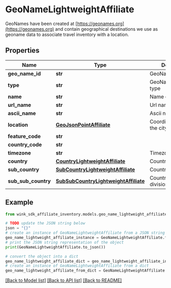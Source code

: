 # GeoNameLightweightAffiliate

GeoNames have been created at [https://geonames.org](https://geonames.org) and contain geographical destinations we use as geoname data to associate travel inventory with a location.

## Properties

Name | Type | Description | Notes
------------ | ------------- | ------------- | -------------
**geo_name_id** | **str** | GeoName identifier | [optional] 
**type** | **str** | GeoNameLightweight type | [optional] 
**name** | **str** | Name of city | [optional] 
**url_name** | **str** | Url name | [optional] 
**ascii_name** | **str** | Ascii name of city | [optional] 
**location** | [**GeoJsonPointAffiliate**](GeoJsonPointAffiliate.md) | Coordinate points of the city | [optional] 
**feature_code** | **str** |  | [optional] 
**country_code** | **str** |  | [optional] 
**timezone** | **str** | Timezone | [optional] 
**country** | [**CountryLightweightAffiliate**](CountryLightweightAffiliate.md) | Country | [optional] 
**sub_country** | [**SubCountryLightweightAffiliate**](SubCountryLightweightAffiliate.md) | Country sub division | [optional] 
**sub_sub_country** | [**SubSubCountryLightweightAffiliate**](SubSubCountryLightweightAffiliate.md) | Country sub sub division | [optional] 

## Example

```python
from wink_sdk_affiliate_inventory.models.geo_name_lightweight_affiliate import GeoNameLightweightAffiliate

# TODO update the JSON string below
json = "{}"
# create an instance of GeoNameLightweightAffiliate from a JSON string
geo_name_lightweight_affiliate_instance = GeoNameLightweightAffiliate.from_json(json)
# print the JSON string representation of the object
print(GeoNameLightweightAffiliate.to_json())

# convert the object into a dict
geo_name_lightweight_affiliate_dict = geo_name_lightweight_affiliate_instance.to_dict()
# create an instance of GeoNameLightweightAffiliate from a dict
geo_name_lightweight_affiliate_from_dict = GeoNameLightweightAffiliate.from_dict(geo_name_lightweight_affiliate_dict)
```
[[Back to Model list]](../README.md#documentation-for-models) [[Back to API list]](../README.md#documentation-for-api-endpoints) [[Back to README]](../README.md)


